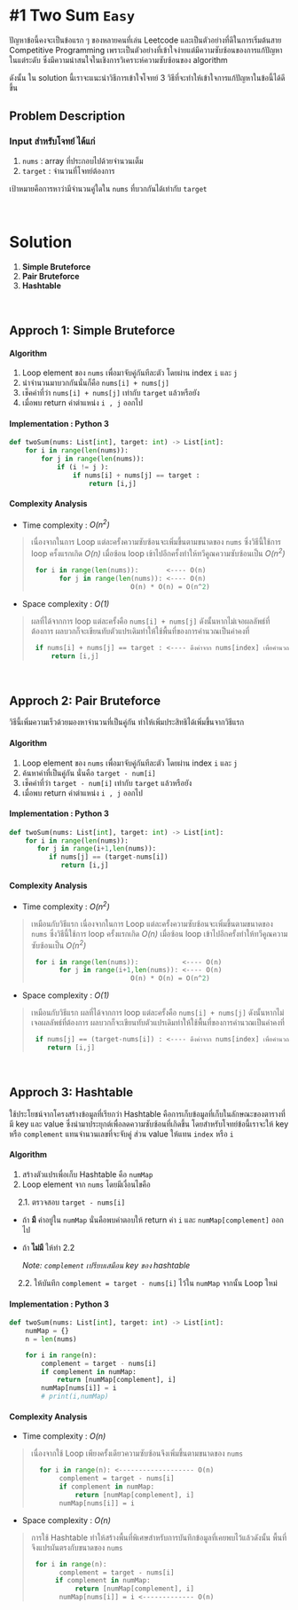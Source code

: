 # #1 Two Sum `Easy`


ปัญหาข้อนี้คงจะเป็นข้อแรก ๆ ของหลายคนที่เล่น Leetcode และเป็นตัวอย่างที่ดีในการเริ่มต้นสาย Competitive Programming เพราะเป็นตัวอย่างที่เข้าใจง่ายแต่มีความซับซ้อนของการแก้ปัญหาในแต่ระดับ 
ซึ่งมีความน่าสนใจในเชิงการวิเคราะห์ความซับซ้อนของ algorithm 

ดังนั้น ใน solution นี้เราจะแนะนำวิธีการเข้าใจโจทย์ 3 วิธีที่จะทำให้เข้าใจการแก้ปัญหาในข้อนี้ได้ดีขึ้น
<br/>

## Problem Description

### **Input** สำหรับโจทย์   ได้แก่
1. `nums` : array ที่ประกอบไปด้วยจำนวนเต็ม
2. `target` : จำนวนที่โจทย์ต้องการ
 
เป้าหมายคือการหาว่ามีจำนวนคู่ใดใน `nums` ที่บวกกันได้เท่ากับ `target`

<br/>

# Solution
1. **Simple Bruteforce**
2. **Pair Bruteforce**
3. **Hashtable**

<br/>

## Approch 1: Simple Bruteforce
#### Algorithm
1. Loop element ของ `nums` เพื่อมาจับคู่กันทีละตัว โดยผ่าน index `i` และ `j`
2. นำจำนวนมาบวกกันนั่นก็คือ `nums[i] + nums[j]`
3. เช็คค่าที่ว่า  `nums[i] + nums[j]` เท่ากับ `target` แล้วหรือยัง
4. เมื่อพบ return ค่าตำแหน่ง `i , j` ออกไป

#### Implementation : Python 3 

```python
def twoSum(nums: List[int], target: int) -> List[int]:
    for i in range(len(nums)):
        for j in range(len(nums)):
            if (i != j ):
                if nums[i] + nums[j] == target :
                    return [i,j]
```

#### Complexity Analysis

* Time complexity : *O(n<sup>2</sup>)*
>
> เนื่องจากในการ Loop แต่ละครั้งความซับซ้อนจะเพิ่มขึ้นตามขนาดของ `nums` ซึ่งวิธีนี้ใช้การ loop ครั้งแรกเกิด *O(n)* เมื่อซ้อน loop เข้าไปอีกครั้งทำให้ทวีคูณความซับซ้อนเป็น *O(n<sup>2</sup>)*
>
> ```python
>  for i in range(len(nums)):       <---- O(n)
>        for j in range(len(nums)): <---- O(n)
>                          O(n) * O(n) = O(n^2)
> ```
* Space complexity : *O(1)*
>
> ผลที่ได้จากการ loop แต่ละครั้งคือ `nums[i] + nums[j]` ดังนั้นหากไม่เจอผลลัพธ์ที่ต้องการ ผลบวกก็จะเขียนทับตัวแปรเดิมทำให้ใช้พื้นที่ของการคำนวณเป็นค่าคงที่
>
> ```python
>  if nums[i] + nums[j] == target : <---- ดึงค่าจาก nums[index] เพื่อคำนวณและไม่ได้เกิดการขยายพื้นที่เมื่อ nums มีขนาดมากขึ้น
>      return [i,j]
> ```

<br/>

## Approch 2: Pair Bruteforce
วิธีนี้เพิ่มความเร็วด้วยมองหาจำนวนที่เป็นคู่กัน ทำให้เพิ่มประสิทธิได้เพิ่มขึ้นจากวิธีแรก
#### Algorithm
1. Loop element ของ `nums` เพื่อมาจับคู่กันทีละตัว โดยผ่าน index `i` และ `j`
2. ค้นหาค่าที่เป็นคู่กัน นั่นคือ `target - num[i]` 
3. เช็คค่าที่ว่า  `target - num[i]` เท่ากับ `target` แล้วหรือยัง
4. เมื่อพบ return ค่าตำแหน่ง `i , j` ออกไป

#### Implementation : Python 3 

```python
def twoSum(nums: List[int], target: int) -> List[int]:
    for i in range(len(nums)):
       for j in range(i+1,len(nums)):
          if nums[j] == (target-nums[i]) 
             return [i,j]
```

#### Complexity Analysis

* Time complexity : *O(n<sup>2</sup>)*
>
> เหมือนกับวิธีแรก เนื่องจากในการ Loop แต่ละครั้งความซับซ้อนจะเพิ่มขึ้นตามขนาดของ `nums` ซึ่งวิธีนี้ใช้การ loop ครั้งแรกเกิด *O(n)* เมื่อซ้อน loop เข้าไปอีกครั้งทำให้ทวีคูณความซับซ้อนเป็น *O(n<sup>2</sup>)*
>
> ```python
>  for i in range(len(nums)):           <---- O(n)
>        for j in range(i+1,len(nums)): <---- O(n)
>                          O(n) * O(n) = O(n^2)
> ```
* Space complexity : *O(1)*
>
> เหมือนกับวิธีแรก ผลที่ได้จากการ loop แต่ละครั้งคือ `nums[i] + nums[j]` ดังนั้นหากไม่เจอผลลัพธ์ที่ต้องการ ผลบวกก็จะเขียนทับตัวแปรเดิมทำให้ใช้พื้นที่ของการคำนวณเป็นค่าคงที่
>
> ```python
>  if nums[j] == (target-nums[i]) : <---- ดึงค่าจาก nums[index] เพื่อคำนวณและไม่ได้เกิดการขยายพื้นที่เมื่อ nums มีขนาดมากขึ้น
>     return [i,j]
> ```

<br/>

## Approch 3: Hashtable
ใช้ประโยชน์จากโครงสร้างข้อมูลที่เรียกว่า Hashtable คือการเก็บข้อมูลที่เก็บในลักษณะของตารางที่มี key และ value ซึ่งนำมาประยุกต์เพื่อลดความซับซ้อนที่เกิดขึ้น โดยสำหรับโจทย์ข้อนี้เราจะให้ key หรือ `complement` แทนจำนวนเลขที่จะจับคู่ ส่วน value ให้แทน `index` หรือ `i`
#### Algorithm
1. สร้างตัวแปรเพื่อเก็บ Hashtable คือ `numMap`
2. Loop element จาก `nums` โดยมีเงื่อนไขคือ
   
&nbsp;&nbsp;&nbsp;&nbsp;2.1. ตรวจสอบ `target - nums[i]` 

* ถ้า **มี** ค่าอยู่ใน `numMap` นั่นคือพบคำตอบให้ return ค่า `i` และ `numMap[complement]` ออกไป 

* ถ้า **ไม่มี** ให้ทำ 2.2 

&nbsp;&nbsp;&nbsp;&nbsp;&nbsp;&nbsp;*Note: `complement` เปรียบเสมือน key ของ hashtable*

&nbsp;&nbsp;&nbsp;&nbsp;2.2. ให้บันทึก `complement = target - nums[i]` ไว้ใน `numMap` จากนั้น Loop ใหม่

#### Implementation : Python 3 

```python
def twoSum(nums: List[int], target: int) -> List[int]:
    numMap = {}
    n = len(nums)

    for i in range(n):
        complement = target - nums[i]
        if complement in numMap:
            return [numMap[complement], i]
        numMap[nums[i]] = i
        # print(i,numMap)

```

#### Complexity Analysis

* Time complexity : *O(n)*
>
> เนื่องจากใช้ Loop เพียงครั้งเดียวความซับซ้อนจึงเพิ่มขึ้นตามขนาดของ `nums`
>
> ```python
>   for i in range(n): <------------------- O(n)
>        complement = target - nums[i]
>        if complement in numMap:
>            return [numMap[complement], i]
>        numMap[nums[i]] = i
> ```
* Space complexity : *O(n)*
>
> การใช้ Hashtable ทำให้สร้างพื้นที่พิเศษสำหรับการบันทึกข้อมูลที่เคยพบไว้แล้วดังนั้น พื้นที่จึงแปรผันตรงกับขนาดของ `nums`
>
> ```python
>  for i in range(n):
>        complement = target - nums[i]
>       if complement in numMap:
>            return [numMap[complement], i]
>        numMap[nums[i]] = i <------------- O(n)
> ```

